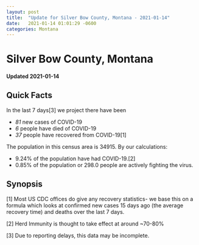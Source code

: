 ```yaml
---
layout: post
title:  "Update for Silver Bow County, Montana - 2021-01-14"
date:   2021-01-14 01:01:29 -0600
categories: Montana
---
```


# Silver Bow County, Montana
#### Updated 2021-01-14

## Quick Facts

In the last 7 days[3] we project there have been
- *81* new cases of COVID-19
- *6* people have died of COVID-19
- *37* people have recovered from COVID-19[1]

The population in this census area is 34915. By our calculations:
- 9.24% of the population have had COVID-19.[2]
- 0.85% of the population or 298.0 people are actively fighting the virus.

## Synopsis




[1] Most US CDC offices do give any recovery statistics- we base this on a formula which looks at confirmed new cases
15 days ago (the average recovery time) and deaths over the last 7 days.

[2] Herd Immunity is thought to take effect at around ~70-80%

[3] Due to reporting delays, this data may be incomplete.
 
    